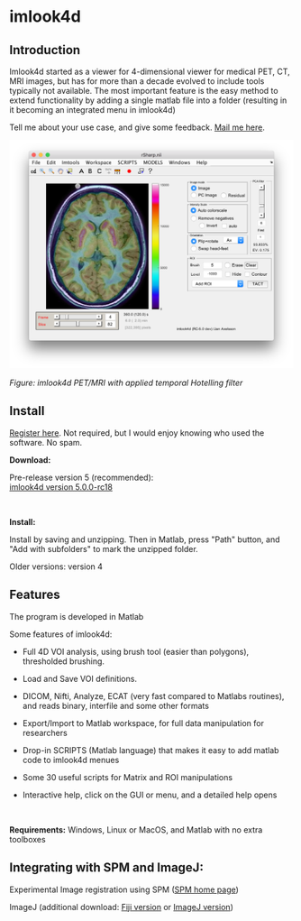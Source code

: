 imlook4d
========

Introduction
------------

Imlook4d started as a viewer for 4-dimensional viewer for medical PET, CT, MRI
images, but has for more than a decade evolved to include tools typically not
available. The most important feature is the easy method to extend functionality
by adding a single matlab file into a folder (resulting in it becoming an
integrated menu in imlook4d)

Tell me about your use case, and give some feedback. [Mail me
here](mailto:axelsson.jan@gmail.com).

![](Imlook4d_PET_MRI_screenshot.png)

*Figure: imlook4d PET/MRI with applied temporal Hotelling filter*

Install
-------

[Register
here](https://docs.google.com/forms/viewform?hl=sv&id=1r-sMEdU94hLp7M_old8AhXE10FLTS6ARFFVNNRJUo8k).
Not required, but I would enjoy knowing who used the software. No spam.

**Download:**

Pre-release version 5 (recommended):  
[imlook4d version
5.0.0-rc18](https://drive.google.com/uc?export=download&id=12uG7-vkIFHpvWtMohuo3O-oszpjFGL98)

 

**Install:**

Install by saving and unzipping. Then in Matlab, press "Path" button, and "Add
with subfolders" to mark the unzipped folder.

Older versions: version 4

Features
--------

The program is developed in Matlab

Some features of imlook4d:

-   Full 4D VOI analysis, using brush tool (easier than polygons), thresholded
    brushing.

-   Load and Save VOI definitions.

-   DICOM, Nifti, Analyze, ECAT (very fast compared to Matlabs routines), and
    reads binary, interfile and some other formats

-   Export/Import to Matlab workspace, for full data manipulation for
    researchers

-   Drop-in SCRIPTS (Matlab language) that makes it easy to add matlab code to
    imlook4d menues

-   Some 30 useful scripts for Matrix and ROI manipulations

-   Interactive help, click on the GUI or menu, and a detailed help opens

 

**Requirements:**  Windows, Linux or MacOS, and Matlab with no extra toolboxes

Integrating with SPM and ImageJ:
--------------------------------

Experimental Image registration using SPM ([SPM home
page](http://www.fil.ion.ucl.ac.uk/spm/))

ImageJ (additional download: [Fiji version](https://fiji.sc/) or [ImageJ
version](https://imagej.nih.gov/ij/download.html))
